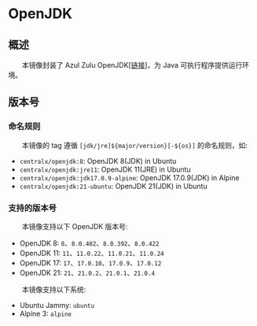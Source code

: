 # OpenJDK
## 概述
&emsp;&emsp;本镜像封装了 Azul Zulu OpenJDK[[链接](https://www.azul.com)]，为 Java 可执行程序提供运行环境。

## 版本号
### 命名规则
&emsp;&emsp;本镜像的 tag 遵循 `[jdk/jre]${major/version}[-${os}]` 的命名规则，如:

- `centralx/openjdk:8`: OpenJDK 8(JDK) in Ubuntu
- `centralx/openjdk:jre11`: OpenJDK 11(JRE) in Ubuntu
- `centralx/openjdk:jdk17.0.9-alpine`: OpenJDK 17.0.9(JDK) in Alpine
- `centralx/openjdk:21-ubuntu`: OpenJDK 21(JDK) in Ubuntu

### 支持的版本号
&emsp;&emsp;本镜像支持以下 OpenJDK 版本号:

- OpenJDK 8: `8`、`8.0.402`、`8.0.392`、`8.0.422`
- OpenJDK 11: `11`、`11.0.22`、`11.0.21`、`11.0.24`
- OpenJDK 17: `17`、`17.0.10`、`17.0.9`、`17.0.12`
- OpenJDK 21: `21`、`21.0.2`、`21.0.1`、`21.0.4`

&emsp;&emsp;本镜像支持以下系统:

- Ubuntu Jammy: `ubuntu`
- Alpine 3: `alpine`